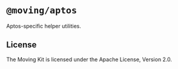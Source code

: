 # `@moving/aptos`

Aptos-specific helper utilities.

## License

The Moving Kit is licensed under the Apache License, Version 2.0.
